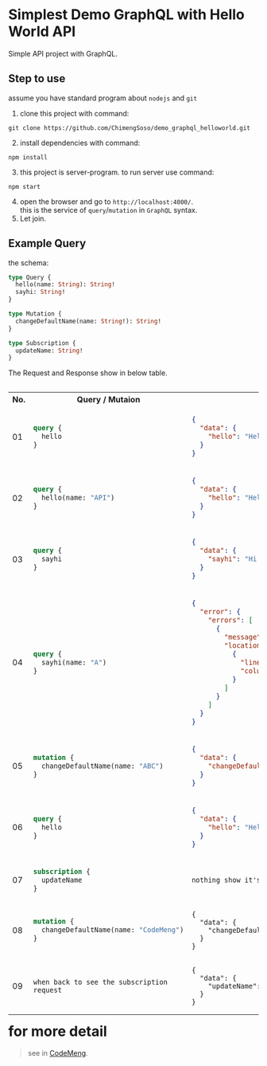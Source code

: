 # Simplest Demo GraphQL with Hello World API
Simple API project with GraphQL.
## Step to use
assume you have standard program about `nodejs` and `git`
1. clone this project with command: 
```git
git clone https://github.com/ChimengSoso/demo_graphql_helloworld.git
```
2. install dependencies with command:
```node
npm install
```
3. this project is server-program. to run server use command:
```node
npm start
```
4. open the browser and go to `http://localhost:4000/`. <br>
   this is the service of `query`/`mutation` in `GraphQL` syntax.
5. Let join.

## Example Query
the schema:
```graphql
type Query {
  hello(name: String): String!
  sayhi: String!
}

type Mutation {
  changeDefaultName(name: String!): String!
}

type Subscription {
  updateName: String!
}
```
The Request and Response show in below table.
<table align="left">
<tr>
  <th> No. </th>
  <th> Query / Mutaion </th>
  <th> Result </th>
</tr>
<tr>
  <td> 01 </td>
  <td> 
    
```graphql
query {
  hello
}
```
</td>
<td> 

```json
{
  "data": {
    "hello": "Hello World from Chi!"
  }
}
```
</td>
</tr>
<tr>
  <td> 02 </td>
<td>
    
```graphql    
query {
  hello(name: "API")
}
```
</td>
<td>
    
```json
{
  "data": {
    "hello": "Hello World from API!"
  }
}
```   
</td>
</tr>
  
<tr>
  <td> 03 </td>
<td>
    
```graphql    
query {
  sayhi
}
```
</td>
<td>
    
```json
{
  "data": {
    "sayhi": "Hi API from graphQL"
  }
}
```   
</td>
</tr>


<tr>
  <td> 04 </td>
<td>
    
```graphql    
query {
  sayhi(name: "A")
}
```
</td>
<td>
    
```json
{
  "error": {
    "errors": [
      {
        "message": "Unknown argument \"name\" on field \"sayhi\" of type \"Query\".",
        "locations": [
          {
            "line": 2,
            "column": 9
          }
        ]
      }
    ]
  }
}
```   
</td>
</tr>
  
  
<tr>
  <td> 05 </td>
<td>
    
```graphql    
mutation {
  changeDefaultName(name: "ABC")
}
```
</td>
<td>
    
```json
{
  "data": {
    "changeDefaultName": "Ok change the default name to ABC"
  }
}
```   
</td>
</tr>
  
  
<tr>
  <td> 06 </td>
<td>
    
```graphql    
query {
  hello
}
```
</td>
<td>
    
```json
{
  "data": {
    "hello": "Hello World from ABC!"
  }
}
```   
</td>
</tr>
  
  <tr>
  <td> 07 </td>
<td>
    
```graphql    
subscription {
  updateName
}
```
</td>
<td>
    
```text
nothing show it's waiting...
```   
</td>
</tr>
  
<tr>
  <td> 08 </td>
<td>
    
```graphql    
mutation {
  changeDefaultName(name: "CodeMeng")
}
```
</td>
<td>
    
```text
{
  "data": {
    "changeDefaultName": "Ok change the default name to CodeMeng"
  }
}
```   
</td>
</tr>
  
  
<tr>
  <td> 09 </td>
<td>
    
```text    
when back to see the subscription request
```
</td>
<td>
    
```text
{
  "data": {
    "updateName": "Notify Update Default Name to CodeMeng"
  }
}
```   
</td>
</tr>
</table>

# for more detail
> see in [CodeMeng](https://www.youtube.com/channel/UC9GH5OL2YrdtI--py1hDoaQ).
